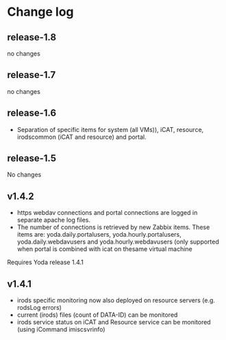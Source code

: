 # Change log

## release-1.8

no changes

## release-1.7

no changes

## release-1.6

* Separation of specific items for system (all VMs)), iCAT, resource, irodscommon (iCAT and resource) and portal.

## release-1.5

No changes

## v1.4.2

* https webdav connections and portal connections are logged in separate apache log files.
* The number of connections is retrieved by new Zabbix items. These items are:
  yoda.daily.portalusers, yoda.hourly.portalusers, yoda.daily.webdavusers and yoda.hourly.webdavusers
  (only supported when portal is combined with icat on thesame virtual machine

Requires Yoda release 1.4.1

## v1.4.1

* irods specific monitoring now also deployed on resource servers (e.g. rodsLog errors)
* current (irods) files (count of DATA-ID) can be monitored
* irods service status on iCAT and Resource service can be monitored (using iCommand imiscsvrinfo)
